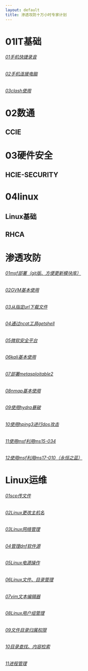 ```yaml
---
layout: default
title: 渗透攻防十万小时专家计划
---
```

# 01IT基础
###### [01手机快捷录音](/articles/01IT基础/01手机快捷录音.md)
###### [02手机连接电脑](/articles/01IT基础/02手机连接电脑.md)
###### [03clash使用](/articles/01IT基础/03clash使用.md)
# 02数通
## CCIE
# 03硬件安全
## HCIE-SECURITY
# 04linux
## Linux基础
## RHCA
# 渗透攻防
###### [01msf部署（git版、方便更新模块库）](/articles/msf部署（git版、方便更新模块库）.md)
###### [02GVM基本使用](/articles/GVM基本使用.md)
###### [03从指定url下载文件](/articles/从指定url下载文件.md)
###### [04通过ncat工具getshell](/articles/通过ncat工具getshell.md)
###### [05微软安全平台](/articles/微软安全平台.md)
###### [06kali基本使用](/articles/kali基本使用.md)
###### [07部署metasploitable2](/articles/部署metasploitable2.md)
###### [08nmap基本使用](/articles/nmap基本使用.md)
###### [09使用hydra暴破](/articles/使用hydra暴破.md)
###### [10使用hping3进行dos攻击](/articles/使用hping3进行dos攻击.md)
###### [11使用msf利用ms15-034](/articles/使用msf利用ms15-034.md)
###### [12使用msf利用ms17-010（永恒之蓝）](/articles/使用msf利用ms17-010（永恒之蓝）.md)


# Linux运维
###### [01scp传文件](/articles/scp传文件.md)
###### [02Linux更改主机名](/articles/Linux更改主机名.md)
###### [03Linux网络管理](/articles/Linux网络管理.md)
###### [04管理dnf软件源](/articles/Linux运维/04管理dnf软件源.md)
###### [05Linux电源操作](/articles/Linux运维/05Linux电源操作.md)
###### [06Linux文件、目录管理](/articles/Linux运维/06Linux文件、目录管理.md)
###### [07vim文本编辑器](/articles/Linux运维/07vim文本编辑器.md)
###### [08Linux用户组管理](/articles/Linux运维/08Linux用户组管理.md)
###### [09文件目录归属权限](/articles/Linux运维/09文件目录归属权限.md)
###### [10目录查找、内容检索](/articles/Linux运维/10目录查找、内容检索.md)
###### [11进程管理](/articles/Linux运维/11进程管理.md)
